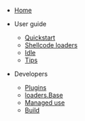 - [Home](README.md)

- User guide
  - [Quickstart](user_guide/quickstart.md)
  - [Shellcode loaders](user_guide/engines.md)
  - [Idle](user_guide/idle.md)
  - [Tips](user_guide/tips.md)

- Developers
  - [Plugins](developers/plugins.md)
  - [loaders.Base](developers/base.md)
  - [Managed use](developers/managed.md)
  - [Build](developers/build.md)
